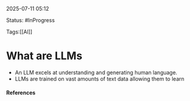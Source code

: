 
2025-07-11 05:12

Status: #InProgress 

Tags:[[AI]]

# What are LLMs

- An LLM excels at understanding and generating human language.
- LLMs are trained on vast amounts of text data allowing them to learn 




#### References
